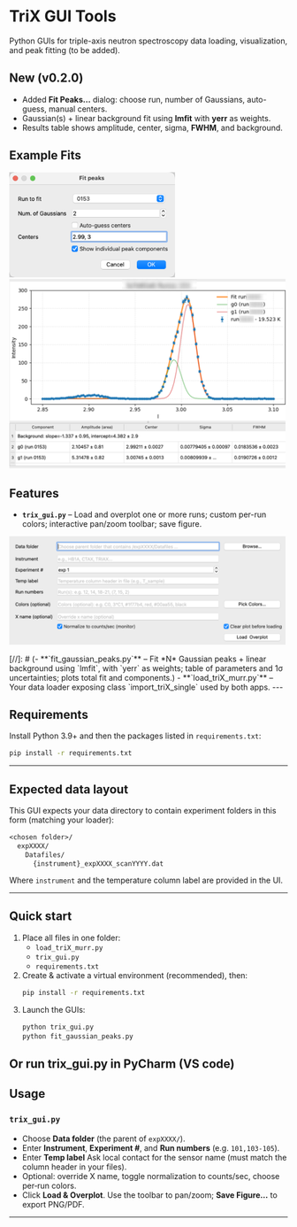 # TriX GUI Tools

Python GUIs for triple-axis neutron spectroscopy data loading, visualization, and peak fitting (to be added).

## New (v0.2.0)
- Added **Fit Peaks…** dialog: choose run, number of Gaussians, auto-guess, manual centers.
- Gaussian(s) + linear background fit using **lmfit** with **yerr** as weights.
- Results table shows amplitude, center, sigma, **FWHM**, and background.
## Example Fits
<p float="left">
  <img src="Fitting_para.png" width=300 />
  <img src="Fitted_result.png" width=500 />
</p>


## Features
- **`trix_gui.py`** – Load and overplot one or more runs; custom per-run colors; interactive pan/zoom toolbar; save figure.

<p float="left">
  <img src="setting.png" width=500 />
</p>
[//]: # (- **`fit_gaussian_peaks.py`** – Fit *N* Gaussian peaks + linear background using `lmfit`, with `yerr` as weights; table of parameters and 1σ uncertainties; plots total fit and components.)
- **`load_triX_murr.py`** – Your data loader exposing class `import_triX_single` used by both apps.
---

## Requirements
Install Python 3.9+ and then the packages listed in `requirements.txt`:

```bash
pip install -r requirements.txt
```

---

## Expected data layout

This GUI expects your data directory to contain experiment folders in this form (matching your loader):

```
<chosen folder>/
  expXXXX/
    Datafiles/
      {instrument}_expXXXX_scanYYYY.dat
```

Where `instrument` and the temperature column label are provided in the UI.

---

## Quick start

1. Place all files in one folder:
   - `load_triX_murr.py`
   - `trix_gui.py`
   - `requirements.txt`
2. Create & activate a virtual environment (recommended), then:
   ```bash
   pip install -r requirements.txt
   ```
3. Launch the GUIs:
   ```bash
   python trix_gui.py
   python fit_gaussian_peaks.py
   ```
Or
run trix_gui.py in PyCharm (VS code)
---

## Usage

### `trix_gui.py`

- Choose **Data folder** (the parent of `expXXXX/`).
- Enter **Instrument**, **Experiment #**, and **Run numbers** (e.g. `101,103-105`).
- Enter **Temp label** Ask local contact for the sensor name (must match the column header in your files).
- Optional: override X name, toggle normalization to counts/sec, choose per‑run colors.
- Click **Load & Overplot**. Use the toolbar to pan/zoom; **Save Figure…** to export PNG/PDF.

[//]: # ()
[//]: # (### `fit_gaussian_peaks.py`)

[//]: # ()
[//]: # (- Load a single run via the same fields.)

[//]: # (- Choose **# Peaks** and whether to **Auto‑guess** initial centers.)

[//]: # (- Click **Fit** to run `lmfit` with weights `1 / yerr`.)

[//]: # (- The table lists amplitude &#40;area&#41;, center, σ and FWHM with 1σ uncertainties. The plot shows data, total fit, and per‑component curves.)

---
